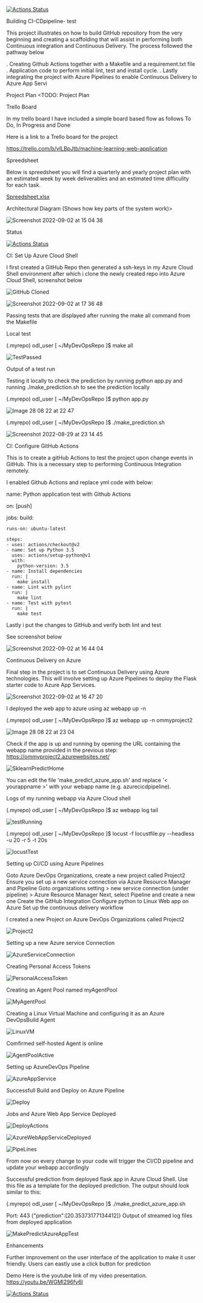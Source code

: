 [![Actions Status](https://github.com/OmmySaleh/MyDevOpsRepo/workflows/Python%20application%20test%20with%20Github%20Actions/badge.svg)](https://github.com/OmmySaleh/MyDevOpsRepo/actions)

Building CI-CDpipeline- test

This project illustrates on how to build GitHub repository from the very beginning and creating a scaffolding that will assist in performing both Continuous integration and Continuous Delivery. The process followed the pathway below

 . Creating Github Actions together with a Makefile and a requirement.txt file
 . Application code to perform initial lint, test and install cycle.
 . Lastly integrating the project with Azure Pipelines to enable Continuous Delivery to Azure App Servi

Project Plan
<TODO: Project Plan

Trello Board

In my trello board I have included a simple board based flow as follows
To Do,
In Progress and
Done

Here is a link to a Trello board for the project

https://trello.com/b/vILBpJtb/machine-learning-web-application

Spreedsheet

Below is spreedsheet you will find a quarterly and yearly project plan with an estimated week by week deliverables and an estimated time difficulity for each task.

[Spreedsheet.xlsx](https://github.com/OmmySaleh/MyDevOpsRepo/files/9478500/Spreedsheet.xlsx)


Architectural Diagram (Shows how key parts of the system work)>

![Screenshot 2022-09-02 at 15 04 38](https://user-images.githubusercontent.com/110615576/188156330-3963226a-997e-4943-bef3-c7e97cf5944e.png)


Status

[![Actions Status](https://github.com/OmmySaleh/MyDevOpsRepo/workflows/Python%20application%20test%20with%20Github%20Actions/badge.svg)](https://github.com/OmmySaleh/MyDevOpsRepo/actions)



CI: Set Up Azure Cloud Shell

I first created a GitHub Repo then generated a ssh-keys in my Azure Cloud Shell environment after which i clone the newly created repo into Azure Cloud Shell, screenshot below

![GitHub Cloned](https://user-images.githubusercontent.com/110615576/188479980-f5d07687-cc11-463f-a86f-cfd1a66589ef.png)

![Screenshot 2022-09-02 at 17 36 48](https://user-images.githubusercontent.com/110615576/188188159-fbfe6c61-4a50-45a4-a00b-4eaabe3a30b0.png)

Passing tests that are displayed after running the make all command from the Makefile

Local test

(.myrepo) odl_user [ ~/MyDevOpsRepo ]$ make all


![TestPassed](https://user-images.githubusercontent.com/110615576/188482645-31feb74e-6391-48ad-9e5e-d87cd1ba1a5f.png)


Output of a test run

Testing it locally to check the prediction by running python app.py and running ./make_prediction.sh to see the prediction locally


(.myrepo) odl_user [ ~/MyDevOpsRepo ]$ python app.py


![Image 28 08 22 at 22 47](https://user-images.githubusercontent.com/110615576/188171988-3d47df79-3400-424f-8518-a21f6b8a050b.jpg)


(.myrepo) odl_user [ ~/MyDevOpsRepo ]$ ./make_prediction.sh


![Screenshot 2022-08-29 at 23 14 45](https://user-images.githubusercontent.com/110615576/188172759-f39a92f9-cf7c-4cf4-83f2-9fa502103b0c.jpg)


CI: Configure GitHub Actions

This is to create a gitHub Actions to test the project upon change events in GitHub. This is a necessary step to performing Continuous Integration remotely.

I enabled Github Actions and replace yml code with below:

name: Python application test with Github Actions

on: [push]

jobs:
  build:

    runs-on: ubuntu-latest

    steps:
    - uses: actions/checkout@v2
    - name: Set up Python 3.5
      uses: actions/setup-python@v1
      with:
        python-version: 3.5
    - name: Install dependencies
      run: |
        make install
    - name: Lint with pylint
      run: |
        make lint
    - name: Test with pytest
      run: |
        make test

Lastly i put the changes to GitHub and verify both lint and test

See screenshot below

![Screenshot 2022-09-02 at 16 44 04](https://user-images.githubusercontent.com/110615576/188174657-99ff495a-f714-4fda-8655-5a464630440d.png)


Continuous Delivery on Azure

Final step in the project is to set Continuous Delivery using Azure technologies. This will involve setting up Azure Pipelines to deploy the Flask starter code to Azure App Services.

![Screenshot 2022-09-02 at 16 47 20](https://user-images.githubusercontent.com/110615576/188175495-0f80a9fc-cde7-41ed-be9b-2684574339c8.png)


I deployed the web app to azure using az webapp up -n


(.myrepo) odl_user [ ~/MyDevOpsRepo ]$ az webapp up -n ommyproject2


![Image 28 08 22 at 23 04](https://user-images.githubusercontent.com/110615576/188177623-9711a029-b8bc-4736-83ac-9c1f5ec0ad8b.jpg)


Check if the app is up and running by opening the URL containing the webapp name provided in the previous step:
https://ommyproject2.azurewebsites.net/


![SklearnPredictHome](https://user-images.githubusercontent.com/110615576/188485707-487ea116-179b-4af2-bc1b-c7e17ca94015.png)


You can edit the file 'make_predict_azure_app.sh' and replace '< yourappname >' with your webapp name (e.g. azurecicdpipeline).

Logs of my running webapp via Azure Cloud shell


(.myrepo) odl_user [ ~/MyDevOpsRepo ]$ az webapp log tail


![testRunning](https://user-images.githubusercontent.com/110615576/188486535-b5798239-f5b4-470b-8ba2-d869cc7b3ae7.png)


(.myrepo) odl_user [ ~/MyDevOpsRepo ]$ locust -f locustfile.py --headless -u 20 -r 5 -t 20s


![locustTest](https://user-images.githubusercontent.com/110615576/188487067-0ae4882b-ece1-4fda-bc0c-2e5f189a2334.png)


Setting up CI/CD using Azure Pipelines

Goto Azure DevOps Organizations, create a new project called Project2
Ensure you set up a new service connection via Azure Resource Manager and Pipeline
Goto organizations setting > new service connection (under pipeline) > Azure Resource Manager
Next, select Pipeline and create a new one
Create the GitHub Integration
Configure python to Linux Web app on Azure
Set up the continuous delivery workflow


I created a new Project on Azure DevOps Organizations  called Project2


![Project2](https://user-images.githubusercontent.com/110615576/188489045-0f914aa8-cbe2-4b12-b304-185a6da6d23a.png)


Setting up a new Azure service Connection


![AzureServiceConnection](https://user-images.githubusercontent.com/110615576/188489524-0851bb45-73a1-49de-bdc0-155480d5485f.png)


Creating Personal Access Tokens


![PersonalAccessToken](https://user-images.githubusercontent.com/110615576/188489865-00ac579a-c8a6-49e1-ad03-f457ea66de87.png)


Creating an Agent Pool named myAgentPool


![MyAgentPool](https://user-images.githubusercontent.com/110615576/188490039-fe3cf7df-592f-4235-8893-22fc2a2c7114.png)


Creating a Linux Virtual Machine and configuring it as an Azure DevOpsBuild Agent 


![LinuxVM](https://user-images.githubusercontent.com/110615576/188490516-f9481307-2185-4736-8b94-e9b1ab59170c.png)


Comfirmed self-hosted Agent is online

![AgentPoolActive](https://user-images.githubusercontent.com/110615576/188490734-bf337984-7a84-45c7-ab5d-34caac5827db.png)


Setting up AzureDevOps Pipeline

![AzureAppService](https://user-images.githubusercontent.com/110615576/188491004-d4937661-1099-4ddb-85ce-9bb626be2f7d.png)


Successfull Build and Deploy on Azure Pipeline

![Deploy](https://user-images.githubusercontent.com/110615576/188491258-ccd03212-5b18-42d5-b377-58f8177790d2.png)

Jobs and Azure Web App Service Deployed

![DeployActions](https://user-images.githubusercontent.com/110615576/188491484-d83860c9-9131-4ceb-9b59-dbd94e2478b4.png)


![AzureWebAppServiceDeployed](https://user-images.githubusercontent.com/110615576/188491386-0d802ff1-af39-4bc3-b362-44001b4563c6.png)


![PipeLines](https://user-images.githubusercontent.com/110615576/188491641-882f1d80-2eb0-445a-941e-bd5f5392e33d.png)



From now on every change to your code will trigger the CI/CD pipeline and update your webapp accordingly

Successful prediction from deployed flask app in Azure Cloud Shell. Use this file as a template for the deployed prediction. The output should look similar to this:

(.myrepo) odl_user [ ~/MyDevOpsRepo ]$ ./make_predict_azure_app.sh

Port: 443
{"prediction":[20.35373177134412]}
Output of streamed log files from deployed application

![MakePredictAzureAppTest](https://user-images.githubusercontent.com/110615576/188492001-d7833c31-5dbf-4e72-bcb7-f61d18db542d.png)



Enhancements

Further improvement on the user interface of the application to make it user friendly.
Users can eastly use a click button for prediction

Demo
Here is the youtube link of my video presentation.
https://youtu.be/WGMl296fy6I

[![Actions Status](https://github.com/OmmySaleh/MyDevOpsRepo/workflows/Python%20application%20test%20with%20Github%20Actions/badge.svg)](https://github.com/OmmySaleh/MyDevOpsRepo/actions)


